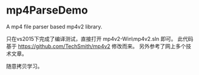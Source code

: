 # mp4ParseDemo
A mp4 file parser based mp4v2 library.

只在vs2015下完成了编译测试，直接打开 mp4v2-Win\mp4v2.sln 即可。
此代码基于 https://github.com/TechSmith/mp4v2 修改而来。
另外参考了网上多个技术文章。

随意拷贝学习。

